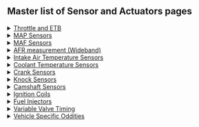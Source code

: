 ## Master list of Sensor and Actuators pages 

<details><summary><u>Throttle and ETB</u></summary>

* [How To - ETB ](HOWTO_electronic_throttle_body)
* [How To - ETB configuration](HOWTO_electronic_throttle_body_configuration)
* List of tested ETBs - Coming Soon
* List of tested TPS sensors - Coming Soon
* List of tested Throttle pedal sensors - Coming Soon

</details>


<details><summary><u>MAP Sensors</u></summary>

* [Fuel Overview](Fuel_Overview)
* List of tested MAP sensors - Coming Soon

</details>


<details><summary><u>MAF Sensors</u></summary>

* List of tested MAP sensors - Coming Soon

</details>


<details><summary><u>AFR measurement (Wideband)</u></summary>

* [Wide Band Sensors](Wide_Band_Sensors)
* [Do I need a wideband](do_i_need_wideband_oxygen_sensor)
* [Old WBO2 page](WBO)
* List of tested WBO2 sensors - Coming Soon

</details>


<details><summary><u>Intake Air Temperature Sensors</u></summary>

* List of tested Intake Air Temperature Sensors - Coming Soon

</details>


<details><summary><u>Coolant Temperature Sensors</u></summary>

* List of tested Coolant Temperature Sensors - Coming Soon

</details>


<details><summary><u>Crank Sensors</u></summary>

* [List of tested trigger patterns](All_Supported_Triggers)
* List of tested Crank Sensors - Coming Soon

[//]: # 'Trigger page seems broken'

</details>


<details><summary><u>Knock Sensors</u></summary>

* [Overview](knock_sensing)

</details>


<details><summary><u>Camshaft Sensors</u></summary>

 - Coming Soon

</details>


<details><summary><u>Ignition Coils</u></summary>

- Coming Soon

</details>


<details><summary><u>Fuel Injectors</u></summary>

* [GDI Status](GDI_Status)
* List of tested fuel injectors - Coming Soon

</details>


<details><summary><u>Variable Valve Timing</u></summary>

* [VVT Overview](VVT)

</details>


<details><summary><u>Vehicle Specific Oddities</u></summary>

* [Mazda PRC Valve](Mazda-PRC-Valve)

</details>
